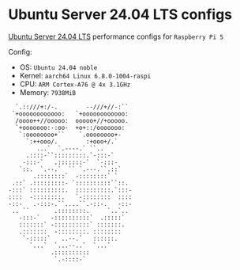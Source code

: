 # Ubuntu Server 24.04 LTS configs

[Ubuntu Server 24.04 LTS](https://ubuntu.com/download/server) performance configs for `Raspberry Pi 5`

Config:

* OS: `Ubuntu 24.04 noble`
* Kernel: `aarch64 Linux 6.8.0-1004-raspi`
* CPU: `ARM Cortex-A76 @ 4x 3.1GHz`
* Memory: `7938MiB`

```
  `.::///+:/-.        --///+//-:``
 `+oooooooooooo:   `+oooooooooooo:
  /oooo++//ooooo:  ooooo+//+ooooo.
  `+ooooooo:-:oo-  +o+::/ooooooo:
   `:oooooooo+``    `.oooooooo+-
     `:++ooo/.        :+ooo+/.`
        ...`  `.----.` ``..
     .::::-``:::::::::.`-:::-`
    -:::-`   .:::::::-`  `-:::-
   `::.  `.--.`  `` `.---.``.::`    
       .::::::::`  -::::::::` `     
 .::` .:::::::::- `::::::::::``::.  
-:::` ::::::::::.  ::::::::::.`:::-  
::::  -::::::::.   `-::::::::  ::::  
-::-   .-:::-.``....``.-::-.   -::-  
 .. ``       .::::::::.     `..`..   
   -:::-`   -::::::::::`  .:::::`    
   :::::::` -::::::::::` :::::::.    
   .:::::::  -::::::::. ::::::::     
    `-:::::`   ..--.`   ::::::.       
      `...`  `...--..`  `...`
            .::::::::::                                       
             `.-::::-`
```